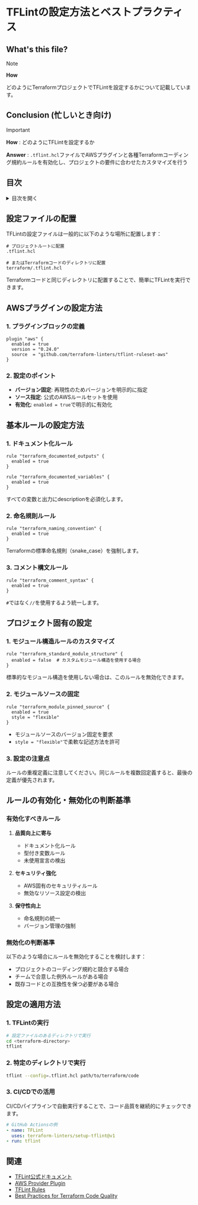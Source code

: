 # TFLintの設定方法とベストプラクティス

## What's this file?
> [!NOTE]
> **How**
> 
> どのようにTerraformプロジェクトでTFLintを設定するかについて記載しています。

## Conclusion (忙しいとき向け)
> [!IMPORTANT]
> **How** : どのようにTFLintを設定するか
> 
> **Answer** : `.tflint.hcl`ファイルでAWSプラグインと各種Terraformコーディング規約ルールを有効化し、プロジェクトの要件に合わせたカスタマイズを行う

## 目次

<details>
<summary>目次を開く</summary>

- [設定ファイルの配置](#設定ファイルの配置)
- [AWSプラグインの設定方法](#awsプラグインの設定方法)
- [基本ルールの設定方法](#基本ルールの設定方法)
- [プロジェクト固有の設定](#プロジェクト固有の設定)
- [ルールの有効化・無効化の判断基準](#ルールの有効化無効化の判断基準)
- [設定の適用方法](#設定の適用方法)

</details>

## 設定ファイルの配置

TFLintの設定ファイルは一般的に以下のような場所に配置します：

```
# プロジェクトルートに配置
.tflint.hcl

# またはTerraformコードのディレクトリに配置
terraform/.tflint.hcl
```

Terraformコードと同じディレクトリに配置することで、簡単にTFLintを実行できます。

## AWSプラグインの設定方法

### 1. プラグインブロックの定義

```hcl
plugin "aws" {
  enabled = true
  version = "0.24.0"
  source  = "github.com/terraform-linters/tflint-ruleset-aws"
}
```

### 2. 設定のポイント

- **バージョン固定**: 再現性のためバージョンを明示的に指定
- **ソース指定**: 公式のAWSルールセットを使用
- **有効化**: `enabled = true`で明示的に有効化

## 基本ルールの設定方法

### 1. ドキュメント化ルール

```hcl
rule "terraform_documented_outputs" {
  enabled = true
}

rule "terraform_documented_variables" {
  enabled = true
}
```

すべての変数と出力にdescriptionを必須化します。

### 2. 命名規則ルール

```hcl
rule "terraform_naming_convention" {
  enabled = true
}
```

Terraformの標準命名規則（snake_case）を強制します。

### 3. コメント構文ルール

```hcl
rule "terraform_comment_syntax" {
  enabled = true
}
```

`#`ではなく`//`を使用するよう統一します。

## プロジェクト固有の設定

### 1. モジュール構造ルールのカスタマイズ

```hcl
rule "terraform_standard_module_structure" {
  enabled = false  # カスタムモジュール構造を使用する場合
}
```

標準的なモジュール構造を使用しない場合は、このルールを無効化できます。

### 2. モジュールソースの固定

```hcl
rule "terraform_module_pinned_source" {
  enabled = true
  style = "flexible"
}
```

- モジュールソースのバージョン固定を要求
- `style = "flexible"`で柔軟な記述方法を許可

### 3. 設定の注意点

ルールの重複定義に注意してください。同じルールを複数回定義すると、最後の定義が優先されます。

## ルールの有効化・無効化の判断基準

### 有効化すべきルール

1. **品質向上に寄与**
   - ドキュメント化ルール
   - 型付き変数ルール
   - 未使用宣言の検出

2. **セキュリティ強化**
   - AWS固有のセキュリティルール
   - 無効なリソース設定の検出

3. **保守性向上**
   - 命名規則の統一
   - バージョン管理の強制

### 無効化の判断基準

以下のような場合にルールを無効化することを検討します：

- プロジェクトのコーディング規約と競合する場合
- チームで合意した例外ルールがある場合
- 既存コードとの互換性を保つ必要がある場合

## 設定の適用方法

### 1. TFLintの実行

```bash
# 設定ファイルのあるディレクトリで実行
cd <terraform-directory>
tflint
```

### 2. 特定のディレクトリで実行

```bash
tflint --config=.tflint.hcl path/to/terraform/code
```

### 3. CI/CDでの活用

CI/CDパイプラインで自動実行することで、コード品質を継続的にチェックできます。

```yaml
# GitHub Actionsの例
- name: TFLint
  uses: terraform-linters/setup-tflint@v1
- run: tflint
```

## 関連

- [TFLint公式ドキュメント](https://github.com/terraform-linters/tflint)
- [AWS Provider Plugin](https://github.com/terraform-linters/tflint-ruleset-aws)
- [TFLint Rules](https://github.com/terraform-linters/tflint/tree/master/docs/rules)
- [Best Practices for Terraform Code Quality](https://www.terraform.io/docs/cloud/guides/recommended-practices/)